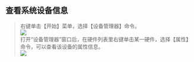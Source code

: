 ## 查看系统设备信息
>右键单击【开始】菜单，选择【设备管理器】命令。  
>![](https://exp-picture.cdn.bcebos.com/8db0c6a7263348844ded1a98ddee7b7f870e45a6.jpg?x-bce-process=image%2Fresize%2Cm_lfit%2Cw_500%2Climit_1%2Fformat%2Cf_auto%2Fquality%2Cq_80)  
>打开“设备管理器”窗口后，在硬件列表里右键单击某一硬件，选择【属性】命令，可以查看该设备的属性信息。   
>![](https://exp-picture.cdn.bcebos.com/304f0999e92abab8e64e3b4a4814f1c594eea1a6.jpg?x-bce-process=image%2Fresize%2Cm_lfit%2Cw_500%2Climit_1%2Fformat%2Cf_auto%2Fquality%2Cq_80)   
>
